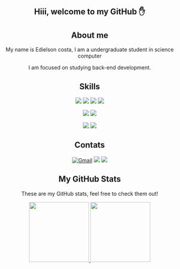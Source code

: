 <div align="center">
  <h2>Hiii, welcome to my GitHub ✋</h2>
</div>

<div align="center">
  <h2>About me</h2>
  <p> My name is Edielson costa, I am a undergraduate student in science computer <p>
  <p> I am focused on studying back-end development.</p>
</div>

<div align="center">
  <h2>Skills</h2>
  
  [![](https://img.shields.io/badge/C-00599C?style=for-the-badge&logo=c&logoColor=white)]()
  [![](https://img.shields.io/badge/C%2B%2B-00599C?style=for-the-badge&logo=c%2B%2B&logoColor=white)]()
  [![](https://img.shields.io/badge/Java-ED8B00?style=for-the-badge&logo=java&logoColor=white)]()
  [![](https://img.shields.io/badge/Microsoft_Excel-217346?style=for-the-badge&logo=microsoft-excel&logoColor=white)]()


  [![](https://img.shields.io/badge/GIT-E44C30?style=for-the-badge&logo=git&logoColor=white)]()
  [![](https://img.shields.io/badge/SQLite-07405E?style=for-the-badge&logo=sqlite&logoColor=white)]()


  [![](https://img.shields.io/badge/Colab-F9AB00?style=for-the-badge&logo=googlecolab&color=525252)]()
  [![](https://img.shields.io/badge/Windows-0078D6?style=for-the-badge&logo=windows&logoColor=white)]()
</div>

<div align="center">
  <h2>Contats</h2>

  [![Gmail](https://img.shields.io/badge/Gmail-D14836?style=for-the-badge&logo=gmail&logoColor=white)](mailto:edielsoncosta.c@gmail.com)
  [![](https://img.shields.io/badge/Instagram-E4405F?style=for-the-badge&logo=instagram&logoColor=white)](https://www.instagram.com/edielson_costa12/)
  [![](https://img.shields.io/badge/LinkedIn-0077B5?style=for-the-badge&logo=linkedin&logoColor=white)](https://www.linkedin.com/in/edielsoncosta/)
</div>

<div align="center">
  <h2>My GitHub Stats</h2>
  <p>These are my GitHub stats, feel free to check them out!</p>
  <a href="https://github.com/edielsoncosta">
    <img height="160em" src="https://github-readme-stats.vercel.app/api?username=edielsoncosta&bg_color=30,290800,000000&title_color=fff&text_color=fff" />
    <img height="160em" src="https://github-readme-stats.vercel.app/api/top-langs/?username=edielsoncosta&hide=jupyter%20notebook&bg_color=30,290800,000000&title_color=fff&text_color=fff&layout=compact&langs_count=6" />
  </a>
</div>
